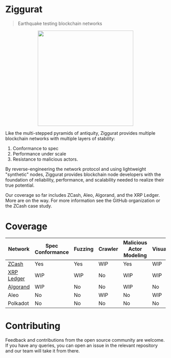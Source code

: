 # Ziggurat
> Earthquake testing blockchain networks

<p align="center">
    <img src="https://github.com/runziggurat/.github/blob/main/profile/assets/logo.png" height="300px">
</p>

Like the multi-stepped pyramids of antiquity, Ziggurat provides multiple blockchain networks with multiple layers of stability:

1. Conformance to spec
2. Performance under scale
3. Resistance to malicious actors.

By reverse-engineering the network protocol and using lightweight "synthetic" nodes, Ziggurat provides blockchain node developers with the foundation of reliability, performance, and scalability needed to realize their true potential.

Our coverage so far includes ZCash, Aleo, Algorand, and the XRP Ledger. More are on the way. For more information see the GitHub organization or the ZCash case study.

# Coverage

|  Network           | Spec Conformance | Fuzzing | Crawler | Malicious Actor Modeling | Visualization | Performance Benchmarking |
|--------------------|------------------|---------|---------|--------------------------|---------------|--------------------------|
| [ZCash]            | Yes              | Yes     | WIP     | Yes                      | WIP           | Yes                      |
| [XRP Ledger]       | WIP              | WIP     | No      | WIP                      | WIP           | WIP                      |
| [Algorand]         | WIP              | No      | No      | WIP                      | No            | No                       |
| Aleo               | No               | No      | WIP     | No                       | WIP           | No                       |  
| Polkadot           | No               | No      | No      | No                       | No            | No                       |

[ZCash]: https://github.com/runziggurat/zcash
[XRP Ledger]: https://github.com/runziggurat/xrpl
[Algorand]: https://github.com/runziggurat/algorand

# Contributing

Feedback and contributions from the open source community are welcome. If you have any queries, you can open an issue in the relevant repository and our team will take it from there.
